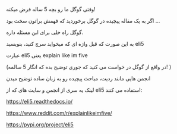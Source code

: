 وقتی گوگل ما رو بچه 5 ساله فرض میکنه!

اگر به یک مقاله پیچیده در گوگل برخوردید که فهمش براتون سخت بود ...

گوگل راه حلی برای این مسئله داره.

به این صورت که قبل واژه ای که میخواید سرچ کنید، بنویسید eli5

عبارت eli5 یعنی explain like im five

(در واقع از گوگل در خواست می کنید که جوری توضیح بده که انگار 5 سالمه! )

انجمن هایی مانند ردیت، مباحث پیچیده رو به زبان ساده توضیح میدن

لینک یه سری از انجمن و سایت های که از eli5 استفاده می کنند:

https://eli5.readthedocs.io/

https://www.reddit.com/r/explainlikeimfive/

https://pypi.org/project/eli5